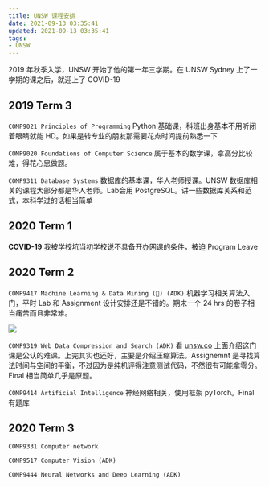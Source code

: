 ```yaml
---
title: UNSW 课程安排
date: 2021-09-13 03:35:41
updated: 2021-09-13 03:35:41
tags:
- UNSW
---
```


2019 年秋季入学，UNSW 开始了他的第一年三学期。在 UNSW Sydney 上了一学期的课之后，就迎上了 COVID-19

## 2019 Term 3

`COMP9021 Principles of Programming`
Python 基础课，科班出身基本不用听闭着眼睛就能 HD。如果是转专业的朋友那需要花点时间提前熟悉一下

`COMP9020 Foundations of Computer Science`
属于基本的数学课，拿高分比较难，得花心思做题。

`COMP9311 Database Systems`
数据库的基本课，华人老师授课。UNSW 数据库相关的课程大部分都是华人老师。Lab会用 PostgreSQL。讲一些数据库关系和范式，本科学过的话相当简单

## 2020 Term 1

**COVID-19** 我被学校坑当初学校说不具备开办网课的条件，被迫 Program Leave

## 2020 Term 2

`COMP9417 Machine Learning & Data Mining (💩) (ADK)`
机器学习相关算法入门，平时 Lab 和 Assignment 设计安排还是不错的。期末一个 24 hrs 的卷子相当痛苦而且非常难。

![](CA8C6710-13AD-4DB3-B067-C984F952E154.jpeg)

`COMP9319 Web Data Compression and Search (ADK)`
看 [unsw.co](https://unsw.co) 上面介绍这门课是公认的难课。上完其实也还好，主要是介绍压缩算法。Assignemnt 是寻找算法时间与空间的平衡，不过因为是纯机评得注意测试代码，不然很有可能拿零分。Final 相当简单几乎是原题。

`COMP9414 Artificial Intelligence`
神经网络相关，使用框架 pyTorch。Final 有题库

## 2020 Term 3

`COMP9331 Computer network`

`COMP9517 Computer Vision (ADK)`

`COMP9444 Neural Networks and Deep Learning (ADK)`